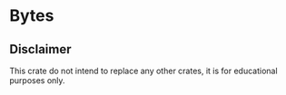# Bytes

## Disclaimer

This crate do not intend to replace any other crates, it is for educational purposes only.
